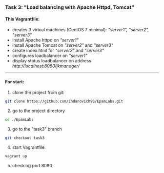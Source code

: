 ### Task 3: "Load balancing with Apache Httpd, Tomcat" ###
#### This Vagrantfile: ####
-   creates 3 virtual machines (CentOS 7 minimal): *"server1", "server2", "server3"*
-   install Apache httpd on *"server1"*
-   install Apache Tomcat on *"server2"* and *"server3"*
-   create index.html for *"server2"* and *"server3"*
-   configures loadbalancer on *"server1"*
-   display status loadbalancer on address *http://localhost:8080/jkmanager/*
---
#### For start: ####
1.   clone the project from git:
```sh
git clone https://github.com/Zhdanovich98/EpamLabs.git
```
2.   go to the project directory
```sh
cd ./EpamLabs
```
3.    go to the "task3" branch
```sh
git checkout task3
```
4.   start Vagrantfile:
```sh
vagrant up
```
5.   checking port 8080
